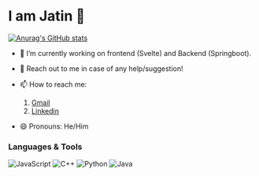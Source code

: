 # I am Jatin 👋
[![Anurag's GitHub stats](https://github-readme-stats.vercel.app/api?username=vercetti322)](https://github.com/anuraghazra/github-readme-stats)

- 🔭 I’m currently working on frontend (Svelte) and Backend (Springboot).
- 💬 Reach out to me in case of any help/suggestion!
- 📫 How to reach me:
    1. [Gmail](mailto:vercettitommy322@gmail.com)
    2. [Linkedin](https://www.linkedin.com/in/jatinjindal322/)

- 😄 Pronouns: He/Him

### Languages & Tools
![JavaScript](https://img.shields.io/badge/javascript-%23323330.svg?style=for-the-badge&logo=javascript&logoColor=%23F7DF1E)    ![C++](https://img.shields.io/badge/c++-%2300599C.svg?style=for-the-badge&logo=c%2B%2B&logoColor=white)    ![Python](https://img.shields.io/badge/python-3670A0?style=for-the-badge&logo=python&logoColor=ffdd54)    ![Java](https://img.shields.io/badge/java-%23ED8B00.svg?style=for-the-badge&logo=openjdk&logoColor=white)
